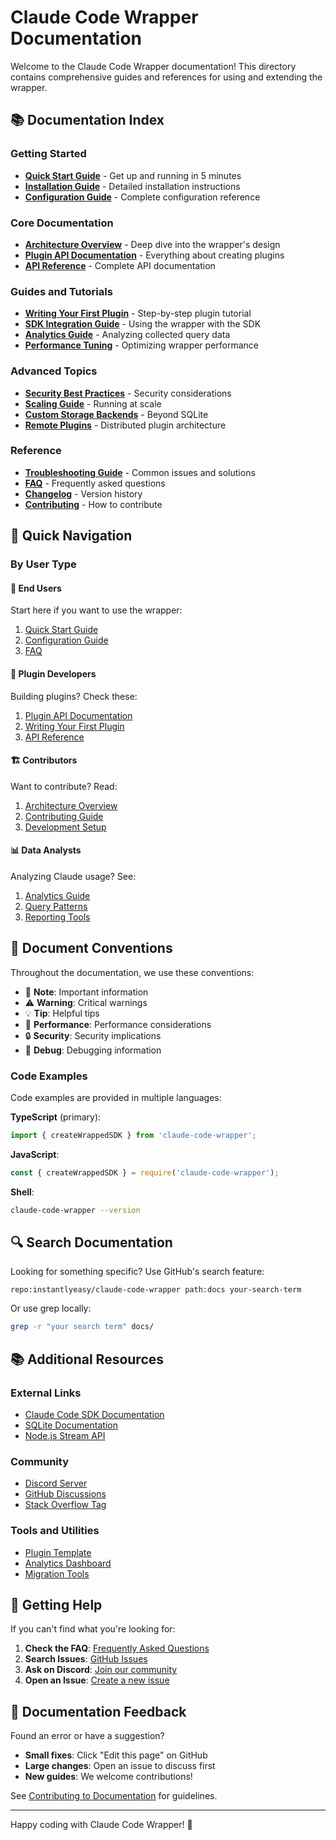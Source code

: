 # Claude Code Wrapper Documentation

Welcome to the Claude Code Wrapper documentation! This directory contains comprehensive guides and references for using and extending the wrapper.

## 📚 Documentation Index

### Getting Started
- **[Quick Start Guide](./QUICK-START.md)** - Get up and running in 5 minutes
- **[Installation Guide](./INSTALLATION.md)** - Detailed installation instructions
- **[Configuration Guide](./CONFIGURATION.md)** - Complete configuration reference

### Core Documentation
- **[Architecture Overview](./ARCHITECTURE.md)** - Deep dive into the wrapper's design
- **[Plugin API Documentation](./PLUGIN-API.md)** - Everything about creating plugins
- **[API Reference](./API-REFERENCE.md)** - Complete API documentation

### Guides and Tutorials
- **[Writing Your First Plugin](./tutorials/FIRST-PLUGIN.md)** - Step-by-step plugin tutorial
- **[SDK Integration Guide](./guides/SDK-INTEGRATION.md)** - Using the wrapper with the SDK
- **[Analytics Guide](./guides/ANALYTICS.md)** - Analyzing collected query data
- **[Performance Tuning](./guides/PERFORMANCE.md)** - Optimizing wrapper performance

### Advanced Topics
- **[Security Best Practices](./advanced/SECURITY.md)** - Security considerations
- **[Scaling Guide](./advanced/SCALING.md)** - Running at scale
- **[Custom Storage Backends](./advanced/STORAGE.md)** - Beyond SQLite
- **[Remote Plugins](./advanced/REMOTE-PLUGINS.md)** - Distributed plugin architecture

### Reference
- **[Troubleshooting Guide](./TROUBLESHOOTING.md)** - Common issues and solutions
- **[FAQ](./FAQ.md)** - Frequently asked questions
- **[Changelog](../CHANGELOG.md)** - Version history
- **[Contributing](../CONTRIBUTING.md)** - How to contribute

## 🎯 Quick Navigation

### By User Type

#### 👤 End Users
Start here if you want to use the wrapper:
1. [Quick Start Guide](./QUICK-START.md)
2. [Configuration Guide](./CONFIGURATION.md)
3. [FAQ](./FAQ.md)

#### 🔌 Plugin Developers
Building plugins? Check these:
1. [Plugin API Documentation](./PLUGIN-API.md)
2. [Writing Your First Plugin](./tutorials/FIRST-PLUGIN.md)
3. [API Reference](./API-REFERENCE.md)

#### 🏗️ Contributors
Want to contribute? Read:
1. [Architecture Overview](./ARCHITECTURE.md)
2. [Contributing Guide](../CONTRIBUTING.md)
3. [Development Setup](./guides/DEVELOPMENT.md)

#### 📊 Data Analysts
Analyzing Claude usage? See:
1. [Analytics Guide](./guides/ANALYTICS.md)
2. [Query Patterns](./guides/QUERY-PATTERNS.md)
3. [Reporting Tools](./guides/REPORTING.md)

## 📖 Document Conventions

Throughout the documentation, we use these conventions:

- 📝 **Note**: Important information
- ⚠️ **Warning**: Critical warnings
- 💡 **Tip**: Helpful tips
- 🚀 **Performance**: Performance considerations
- 🔒 **Security**: Security implications
- 🐛 **Debug**: Debugging information

### Code Examples

Code examples are provided in multiple languages:

**TypeScript** (primary):
```typescript
import { createWrappedSDK } from 'claude-code-wrapper';
```

**JavaScript**:
```javascript
const { createWrappedSDK } = require('claude-code-wrapper');
```

**Shell**:
```bash
claude-code-wrapper --version
```

## 🔍 Search Documentation

Looking for something specific? Use GitHub's search feature:

```
repo:instantlyeasy/claude-code-wrapper path:docs your-search-term
```

Or use grep locally:

```bash
grep -r "your search term" docs/
```

## 📚 Additional Resources

### External Links
- [Claude Code SDK Documentation](https://github.com/anthropics/claude-code-sdk-ts)
- [SQLite Documentation](https://www.sqlite.org/docs.html)
- [Node.js Stream API](https://nodejs.org/api/stream.html)

### Community
- [Discord Server](https://discord.gg/claude-wrapper)
- [GitHub Discussions](https://github.com/instantlyeasy/claude-code-wrapper/discussions)
- [Stack Overflow Tag](https://stackoverflow.com/questions/tagged/claude-code-wrapper)

### Tools and Utilities
- [Plugin Template](https://github.com/instantlyeasy/claude-plugin-template)
- [Analytics Dashboard](https://github.com/instantlyeasy/claude-analytics)
- [Migration Tools](https://github.com/instantlyeasy/claude-wrapper-migrate)

## 💬 Getting Help

If you can't find what you're looking for:

1. **Check the FAQ**: [Frequently Asked Questions](./FAQ.md)
2. **Search Issues**: [GitHub Issues](https://github.com/instantlyeasy/claude-code-wrapper/issues)
3. **Ask on Discord**: [Join our community](https://discord.gg/claude-wrapper)
4. **Open an Issue**: [Create a new issue](https://github.com/instantlyeasy/claude-code-wrapper/issues/new)

## 📝 Documentation Feedback

Found an error or have a suggestion? 

- **Small fixes**: Click "Edit this page" on GitHub
- **Large changes**: Open an issue to discuss first
- **New guides**: We welcome contributions!

See [Contributing to Documentation](../CONTRIBUTING.md#documentation) for guidelines.

---

Happy coding with Claude Code Wrapper! 🚀